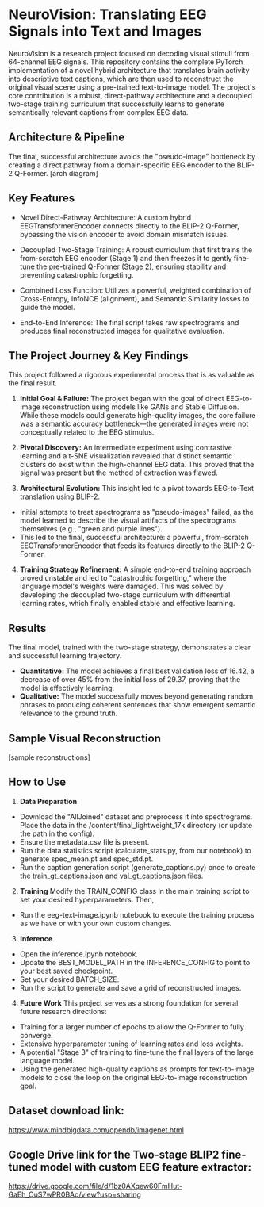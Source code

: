 # **NeuroVision: Translating EEG Signals into Text and Images**
NeuroVision is a research project focused on decoding visual stimuli from 64-channel EEG signals. This repository contains the complete PyTorch implementation of a novel hybrid architecture that translates brain activity into descriptive text captions, which are then used to reconstruct the original visual scene using a pre-trained text-to-image model.
The project's core contribution is a robust, direct-pathway architecture and a decoupled two-stage training curriculum that successfully learns to generate semantically relevant captions from complex EEG data.

## **Architecture & Pipeline**
The final, successful architecture avoids the "pseudo-image" bottleneck by creating a direct pathway from a domain-specific EEG encoder to the BLIP-2 Q-Former.
[arch diagram]

## **Key Features**
* Novel Direct-Pathway Architecture: A custom hybrid EEGTransformerEncoder connects directly to the BLIP-2 Q-Former, bypassing the vision encoder to avoid domain mismatch issues.

* Decoupled Two-Stage Training: A robust curriculum that first trains the from-scratch EEG encoder (Stage 1) and then freezes it to gently fine-tune the pre-trained Q-Former (Stage 2), ensuring stability and preventing catastrophic forgetting.

* Combined Loss Function: Utilizes a powerful, weighted combination of Cross-Entropy, InfoNCE (alignment), and Semantic Similarity losses to guide the model.

* End-to-End Inference: The final script takes raw spectrograms and produces final reconstructed images for qualitative evaluation.

## **The Project Journey & Key Findings**
This project followed a rigorous experimental process that is as valuable as the final result.

1. **Initial Goal & Failure:** The project began with the goal of direct EEG-to-Image reconstruction using models like GANs and Stable Diffusion. While these models could generate high-quality images, the core failure was a semantic accuracy bottleneck—the generated images were not conceptually related to the EEG stimulus.

2. **Pivotal Discovery:** An intermediate experiment using contrastive learning and a t-SNE visualization revealed that distinct semantic clusters do exist within the high-channel EEG data. This proved that the signal was present but the method of extraction was flawed.

3. **Architectural Evolution:** This insight led to a pivot towards EEG-to-Text translation using BLIP-2.
* Initial attempts to treat spectrograms as "pseudo-images" failed, as the model learned to describe the visual artifacts of the spectrograms themselves (e.g., "green and purple lines").
* This led to the final, successful architecture: a powerful, from-scratch EEGTransformerEncoder that feeds its features directly to the BLIP-2 Q-Former.
4. **Training Strategy Refinement:** A simple end-to-end training approach proved unstable and led to "catastrophic forgetting," where the language model's weights were damaged. This was solved by developing the decoupled two-stage curriculum with differential learning rates, which finally enabled stable and effective learning.

## **Results**
The final model, trained with the two-stage strategy, demonstrates a clear and successful learning trajectory.
* **Quantitative:** The model achieves a final best validation loss of 16.42, a decrease of over 45% from the initial loss of 29.37, proving that the model is effectively learning.
* **Qualitative:** The model successfully moves beyond generating random phrases to producing coherent sentences that show emergent semantic relevance to the ground truth.

## **Sample Visual Reconstruction**
[sample reconstructions]

## **How to Use**
1. **Data Preparation**
  * Download the "AllJoined" dataset and preprocess it into spectrograms. Place the data in the /content/final_lightweight_17k directory (or update the path in the config).
  * Ensure the metadata.csv file is present.
  * Run the data statistics script (calculate_stats.py, from our notebook) to generate spec_mean.pt and spec_std.pt.
  * Run the caption generation script (generate_captions.py) once to create the train_gt_captions.json and val_gt_captions.json files.
    
2. **Training**
Modify the TRAIN_CONFIG class in the main training script to set your desired hyperparameters. Then,
* Run the eeg-text-image.ipynb notebook to execute the training process as we have or with your own custom changes.
  
3. **Inference**
* Open the inference.ipynb notebook.
* Update the BEST_MODEL_PATH in the INFERENCE_CONFIG to point to your best saved checkpoint.
* Set your desired BATCH_SIZE.
* Run the script to generate and save a grid of reconstructed images.

4. **Future Work**
This project serves as a strong foundation for several future research directions:
* Training for a larger number of epochs to allow the Q-Former to fully converge.
* Extensive hyperparameter tuning of learning rates and loss weights.
* A potential "Stage 3" of training to fine-tune the final layers of the large language model.
* Using the generated high-quality captions as prompts for text-to-image models to close the loop on the original EEG-to-Image reconstruction goal.


## Dataset download link:
https://www.mindbigdata.com/opendb/imagenet.html

## Google Drive link for the Two-stage BLIP2 fine-tuned model with custom EEG feature extractor:
https://drive.google.com/file/d/1bz0AXqew60FmHut-GaEh_OuS7wPR0BAo/view?usp=sharing
